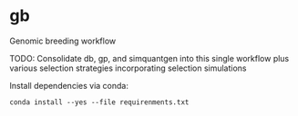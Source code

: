 # gb
Genomic breeding workflow

TODO: Consolidate db, gp, and simquantgen into this single workflow plus various selection strategies incorporating selection simulations

Install dependencies via conda:

```shell
conda install --yes --file requirenments.txt
```